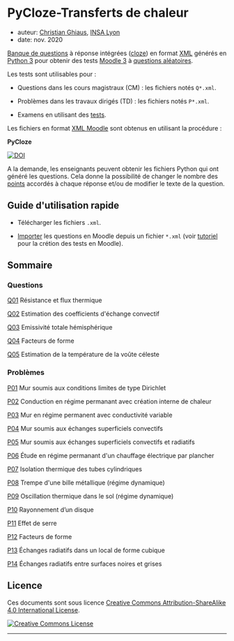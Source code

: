 # PyCloze-Transferts de chaleur
- auteur: [Christian Ghiaus](mailto:cghiaus@gmail.com), [INSA Lyon](https://www.insa-lyon.fr)
- date: nov. 2020

[Banque de questions][BanqueQuestions] à réponse intégrées ([cloze][QuestionCloze]) en format [XML][xml2moodle] générés en [Python 3](https://www.python.org) pour obtenir des tests [Moodle 3](https://moodle.org) à [questions aléatoires][QuestionsAléatoires].

Les tests sont utilisables pour :

- Questions dans les cours magistraux (CM) :  les fichiers notés `Q*.xml`.

- Problèmes dans les travaux dirigés (TD) : les fichiers notés `P*.xml`.

- Examens en utilisant des [tests][TestsMoodle].


Les fichiers en format [XML Moodle][XML] sont obtenus en utilisant la procédure :

**PyCloze**

[![DOI](https://zenodo.org/badge/302832801.svg)](https://zenodo.org/badge/latestdoi/302832801)

A la demande, les enseignants peuvent obtenir les fichiers Python qui ont généré les questions. Cela donne la possibilité de changer le nombre des [points][QuestionCloze] accordés à chaque réponse et/ou de modifier le texte de la question.

## Guide d'utilisation rapide

- Télécharger les fichiers `.xml`.

- [Importer][ImporterQestionXML] les questions en Moodle depuis un fichier `*.xml` (voir [tutoriel][Tutorial_xml2moodle] pour la crétion des tests en Moodle).


## Sommaire

### Questions

[Q01](Q01.md) Résistance et flux thermique

[Q02](Q02.md) Estimation des coefficients d'échange convectif

[Q03](Q03.md) Emissivité totale hémisphérique

[Q04](Q04.md) Facteurs de forme

[Q05](Q05.md) Estimation de la température de la voûte céleste

### Problèmes

[P01](P01.md) Mur soumis aux conditions limites de type Dirichlet

[P02](P02.md) Conduction en régime permanant avec création interne de chaleur

[P03](P03.md) Mur en régime permanent avec conductivité variable

[P04](P04.md) Mur soumis aux échanges superficiels convectifs

[P05](P05.md) Mur soumis aux échanges superficiels convectifs et radiatifs

[P06](P06.md) Étude en régime permanant d'un chauffage électrique par plancher

[P07](P07.md) Isolation thermique des tubes cylindriques

[P08](P08.md) Trempe d'une bille métallique (régime dynamique)

[P09](P09.md) Oscillation thermique dans le sol (régime dynamique)

[P10](P10.md) Rayonnement d’un disque

[P11](P11.md) Effet de serre

[P12](P12.md) Facteurs de forme

[P13](P13.md) Échanges radiatifs dans un local de forme cubique

[P14](P14.md) Échanges radiatifs entre surfaces noires et grises

## Licence
Ces documents sont sous licence <a rel="license" href="http://creativecommons.org/licenses/by-sa/4.0/">Creative Commons Attribution-ShareAlike 4.0 International License</a>.

<a rel="license" href="http://creativecommons.org/licenses/by-sa/4.0/"><img alt="Creative Commons License" style="border-width:0" src="https://i.creativecommons.org/l/by-sa/4.0/80x15.png" /></a><br />

--------------

[TestsMoodle]:https://docs.moodle.org/2x/fr/Construire_un_test

[QuestionsAléatoires]:https://docs.moodle.org/2x/fr/Construire_un_test#Ajout_de_questions_al.C3.A9atoires

[BanqueQuestions]:https://docs.moodle.org/2x/fr/Banque_de_questions

[XML]:https://docs.moodle.org/3x/fr/Format_XML_Moodle

[QuestionCloze]:https://docs.moodle.org/2x/fr/Question_cloze_à_réponses_intégrées

[ImporterQestionXML]:https://docs.moodle.org/3x/fr/Importer_des_questions#Importer_des_questions_depuis_un_fichier

[xml2moodle]:https://github.com/cghiaus/PyCloze/blob/main/Tutorial_xml2moodle.md

[Tutorial_xml2moodle]:https://github.com/cghiaus/PyCloze/blob/main/Tutorial_xml2moodle.md
